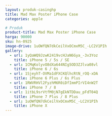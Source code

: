 ```yaml
---
layout: produk-casinghp
title: Mad Max Poster iPhone Case
categories: apple

# Produk
product-title: Mad Max Poster iPhone Case
harga: 90000
sku: hn-0925
image-drive: 1uOWfQN7dkCeilVxOCmxM5C_-LC2V1PIh
gallery:
  - url: 1yQaWQ9JzwK2419vcHJaN6Gya_-3v3Yoz
    title: iPhone 5 / 5s / SE
  - url: 1CMqKolyvO8dXa644NIg5OD3ZJlva08vl
    title: iPhone 6 / 6s
  - url: 1SjeyhT-OVMa1dFXCKQlhcRtN_rOQ-xDA
    title: iPhone 6 Plus / 6s Plus
  - url: 1RWVRHVl2FyzhM6R0iDfImmPIrVI4nW2T
    title: iPhone 7 / 8
  - url: 1itbL9srVtfM0jN7gEkNTDDau_pFdT04Q
    title: iPhone 7 Plus / 8 Plus
  - url: 1uOWfQN7dkCeilVxOCmxM5C_-LC2V1PIh
    title: iPhone X
---
```

